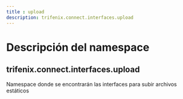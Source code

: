 ```yaml
---
title : upload
description: trifenix.connect.interfaces.upload
---
```



# Descripción del namespace


## trifenix.connect.interfaces.upload
Namespace donde se encontrarán las interfaces para subir archivos estáticos

